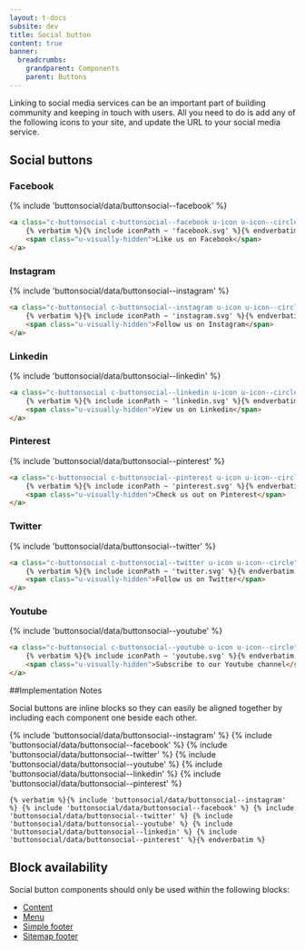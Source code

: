 ```yaml
---
layout: t-docs
subsite: dev
title: Social button
content: true
banner:
  breadcrumbs:
    grandparent: Components
    parent: Buttons
---
```


Linking to social media services can be an important part of building community and keeping in touch with users. All you need to do is add any of the following icons to your site, and update the URL to your social media service.

## Social buttons

### Facebook

{% include 'buttonsocial/data/buttonsocial--facebook' %}

```html
<a class="c-buttonsocial c-buttonsocial--facebook u-icon u-icon--circle" href="https://www.facebook.com/carletonuniversity">
    {% verbatim %}{% include iconPath ~ 'facebook.svg' %}{% endverbatim %}
    <span class="u-visually-hidden">Like us on Facebook</span>
</a>
```

### Instagram

{% include 'buttonsocial/data/buttonsocial--instagram' %}

```html
<a class="c-buttonsocial c-buttonsocial--instagram u-icon u-icon--circle" href="https://www.instagram.com/carleton_u">
    {% verbatim %}{% include iconPath ~ 'instagram.svg' %}{% endverbatim %}
    <span class="u-visually-hidden">Follow us on Instagram</span>
</a>
```

### Linkedin

{% include 'buttonsocial/data/buttonsocial--linkedin' %}

```html
<a class="c-buttonsocial c-buttonsocial--linkedin u-icon u-icon--circle" href="https://www.linkedin.com/school/carleton-university">
    {% verbatim %}{% include iconPath ~ 'linkedin.svg' %}{% endverbatim %}
    <span class="u-visually-hidden">View us on Linkedin</span>
</a>
```

### Pinterest

{% include 'buttonsocial/data/buttonsocial--pinterest' %}

```html
<a class="c-buttonsocial c-buttonsocial--pinterest u-icon u-icon--circle" href="https://www.pinterest.ca/carletonu">
    {% verbatim %}{% include iconPath ~ 'pinterest.svg' %}{% endverbatim %}
    <span class="u-visually-hidden">Check us out on Pinterest</span>
</a>
```

### Twitter

{% include 'buttonsocial/data/buttonsocial--twitter' %}

```html
<a class="c-buttonsocial c-buttonsocial--twitter u-icon u-icon--circle" href="https://twitter.com/@Carleton_U">
    {% verbatim %}{% include iconPath ~ 'twitter.svg' %}{% endverbatim %}
    <span class="u-visually-hidden">Follow us on Twitter</span>
</a>
```

### Youtube

{% include 'buttonsocial/data/buttonsocial--youtube' %}

```html
<a class="c-buttonsocial c-buttonsocial--youtube u-icon u-icon--circle" href="https://www.youtube.com/user/carletonuvideos">
    {% verbatim %}{% include iconPath ~ 'youtube.svg' %}{% endverbatim %}
    <span class="u-visually-hidden">Subscribe to our Youtube channel</span>
</a>
```
##Implementation Notes

Social buttons are inline blocks so they can easily be aligned together by including each component one beside each other.

{% include 'buttonsocial/data/buttonsocial--instagram' %} {% include 'buttonsocial/data/buttonsocial--facebook' %} {% include 'buttonsocial/data/buttonsocial--twitter' %} {% include 'buttonsocial/data/buttonsocial--youtube' %} {% include 'buttonsocial/data/buttonsocial--linkedin' %} {% include 'buttonsocial/data/buttonsocial--pinterest' %}

```twig
{% verbatim %}{% include 'buttonsocial/data/buttonsocial--instagram' %} {% include 'buttonsocial/data/buttonsocial--facebook' %} {% include 'buttonsocial/data/buttonsocial--twitter' %} {% include 'buttonsocial/data/buttonsocial--youtube' %} {% include 'buttonsocial/data/buttonsocial--linkedin' %} {% include 'buttonsocial/data/buttonsocial--pinterest' %}{% endverbatim %}
```

## Block availability

Social button components should only be used within the following blocks:

- [Content](#)
- [Menu](#)
- [Simple footer](#)
- [Sitemap footer](#)
